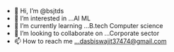 - 👋 Hi, I’m @bsjtds
- 👀 I’m interested in ...AI ML
- 🌱 I’m currently learning ...B.tech Computer science
- 💞️ I’m looking to collaborate on ...Corporate sector
- 📫 How to reach me ...dasbiswajit37474@gmail.com

<!---
bsjtds/bsjtds is a ✨ special ✨ repository because its `README.md` (this file) appears on your GitHub profile.
You can click the Preview link to take a look at your changes.
--->
